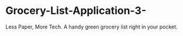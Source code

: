 # Grocery-List-Application-3-
Less Paper, More Tech. 
A handy green grocery list right in your pocket.
